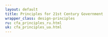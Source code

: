 ```yaml
---
layout: default
title: Principles for 21st Century Government
wrapper_class: design-principles
ru: cfa_principles_ru.html
uk: cfa_principles_ua.html
---
```

